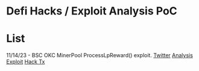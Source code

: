 # Defi Hacks / Exploit Analysis PoC

# List  

11/14/23 - BSC OKC MinerPool ProcessLpReward() exploit. [Twitter](https://twitter.com/bbbb/status/1724320628533039428) [Analysis](https://github.com/lcfr-eth/defihacks/blob/master/analysis/BSC-OKC-ProcessLpReward.md) [Exploit](https://github.com/lcfr-eth/defihacks/blob/master/test/OKCProcessLpReward.sol) [Hack Tx](https://bscscan.com/tx/0xd85c603f71bb84437bc69b21d785f982f7630355573566fa365dbee4cd236f08)  

